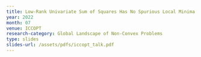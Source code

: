 ```yaml
---
title: Low-Rank Univariate Sum of Squares Has No Spurious Local Minima
year: 2022
month: 07
venue: ICCOPT
research-category: Global Landscape of Non-Convex Problems
type: slides
slides-url: /assets/pdfs/iccopt_talk.pdf
---
```

